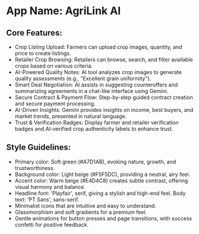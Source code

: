 # **App Name**: AgriLink AI

## Core Features:

- Crop Listing Upload: Farmers can upload crop images, quantity, and price to create listings.
- Retailer Crop Browsing: Retailers can browse, search, and filter available crops based on various criteria.
- AI-Powered Quality Notes: AI tool analyzes crop images to generate quality assessments (e.g., "Excellent grain uniformity").
- Smart Deal Negotiation: AI assists in suggesting counteroffers and summarizing agreements in a chat-like interface using Gemini.
- Secure Contract & Payment Flow: Step-by-step guided contract creation and secure payment processing.
- AI-Driven Insights: Gemini provides insights on income, best buyers, and market trends, presented in natural language.
- Trust & Verification Badges: Display farmer and retailer verification badges and AI-verified crop authenticity labels to enhance trust.

## Style Guidelines:

- Primary color: Soft green (#A7D1AB), evoking nature, growth, and trustworthiness.
- Background color: Light beige (#F5F5DC), providing a neutral, airy feel.
- Accent color: Warm beige (#E4D4C8) creates subtle contrast, offering visual harmony and balance.
- Headline font: 'Playfair', serif, giving a stylish and high-end feel. Body text: 'PT Sans', sans-serif.
- Minimalist icons that are intuitive and easy to understand.
- Glassmorphism and soft gradients for a premium feel.
- Gentle animations for button presses and page transitions, with success confetti for positive feedback.